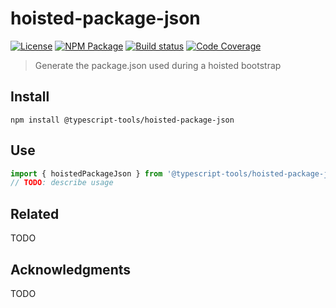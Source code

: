# hoisted-package-json
[![License][]](https://opensource.org/licenses/ISC)
[![NPM Package][]](https://npmjs.org/package/@typescript-tools/hoisted-package-json)
[![Build status][]](https://travis-ci.org/typescript-tools/hoisted-package-json)
[![Code Coverage][]](https://codecov.io/gh/typescript-tools/hoisted-package-json)

[License]: https://img.shields.io/badge/License-ISC-blue.svg
[NPM Package]: https://img.shields.io/npm/v/@typescript-tools/hoisted-package-json.svg
[Build status]: https://travis-ci.org/typescript-tools/hoisted-package-json.svg?branch=master
[Code Coverage]: https://codecov.io/gh/typescript-tools/hoisted-package-json/branch/master/graph/badge.svg

> Generate the package.json used during a hoisted bootstrap

## Install

``` shell
npm install @typescript-tools/hoisted-package-json
```

## Use

``` typescript
import { hoistedPackageJson } from '@typescript-tools/hoisted-package-json'
// TODO: describe usage
```

## Related

TODO

## Acknowledgments

TODO
